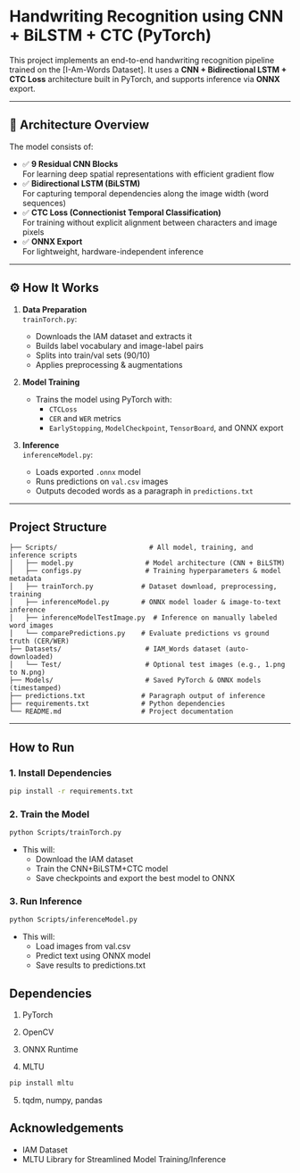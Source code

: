 # Handwriting Recognition using CNN + BiLSTM + CTC (PyTorch)

This project implements an end-to-end handwriting recognition pipeline trained on the [I-Am-Words Dataset]. It uses a **CNN + Bidirectional LSTM + CTC Loss** architecture built in PyTorch, and supports inference via **ONNX** export.

---

## 🧠 Architecture Overview

The model consists of:
- ✅ **9 Residual CNN Blocks**  
  For learning deep spatial representations with efficient gradient flow
- ✅ **Bidirectional LSTM (BiLSTM)**  
  For capturing temporal dependencies along the image width (word sequences)
- ✅ **CTC Loss (Connectionist Temporal Classification)**  
  For training without explicit alignment between characters and image pixels
- ✅ **ONNX Export**  
  For lightweight, hardware-independent inference

---

## ⚙️ How It Works

1. **Data Preparation**  
   `trainTorch.py`:
   - Downloads the IAM dataset and extracts it
   - Builds label vocabulary and image-label pairs
   - Splits into train/val sets (90/10)
   - Applies preprocessing & augmentations

2. **Model Training**  
   - Trains the model using PyTorch with:
     - `CTCLoss`
     - `CER` and `WER` metrics
     - `EarlyStopping`, `ModelCheckpoint`, `TensorBoard`, and ONNX export

3. **Inference**  
   `inferenceModel.py`:
   - Loads exported `.onnx` model
   - Runs predictions on `val.csv` images
   - Outputs decoded words as a paragraph in `predictions.txt`

---

## Project Structure

```
├── Scripts/                       # All model, training, and inference scripts
│   ├── model.py                  # Model architecture (CNN + BiLSTM)
│   ├── configs.py                # Training hyperparameters & model metadata
│   ├── trainTorch.py            # Dataset download, preprocessing, training
│   ├── inferenceModel.py        # ONNX model loader & image-to-text inference
│   ├── inferenceModelTestImage.py  # Inference on manually labeled word images
│   └── comparePredictions.py    # Evaluate predictions vs ground truth (CER/WER)
├── Datasets/                     # IAM_Words dataset (auto-downloaded)
│   └── Test/                     # Optional test images (e.g., 1.png to N.png)
├── Models/                       # Saved PyTorch & ONNX models (timestamped)
├── predictions.txt              # Paragraph output of inference
├── requirements.txt             # Python dependencies
└── README.md                    # Project documentation
```

---

## How to Run

### 1. Install Dependencies
```bash
pip install -r requirements.txt
```
### 2. Train the Model
```bash
python Scripts/trainTorch.py
```
 - This will:
    - Download the IAM dataset
    - Train the CNN+BiLSTM+CTC model
    - Save checkpoints and export the best model to ONNX

### 3. Run Inference
```bash
python Scripts/inferenceModel.py
```
 - This will:
    - Load images from val.csv
    - Predict text using ONNX model
    - Save results to predictions.txt

## Dependencies
1. PyTorch

2. OpenCV

3. ONNX Runtime

4. MLTU 
```bash
pip install mltu
```

5. tqdm, numpy, pandas

## Acknowledgements

- IAM Dataset
- MLTU Library for Streamlined Model Training/Inference


